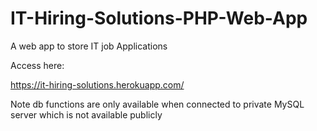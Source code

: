 # IT-Hiring-Solutions-PHP-Web-App
A web app to store IT job Applications

Access here:

https://it-hiring-solutions.herokuapp.com/

Note db functions are only available when connected to private MySQL server which is not available publicly
